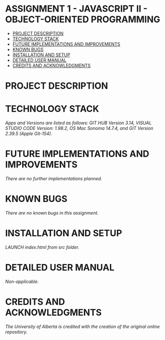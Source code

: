 # ASSIGNMENT 1 - JAVASCRIPT II - OBJECT-ORIENTED PROGRAMMING

- [PROJECT DESCRIPTION](#project-description)
- [TECHNOLOGY STACK](#technology-stack)
- [FUTURE IMPLEMENTATIONS AND IMPROVEMENTS](#future-implementations-and-improvements)
- [KNOWN BUGS](#known-bugs)
- [INSTALLATION AND SETUP](#installation-and-setup)
- [DETAILED USER MANUAL](#detailed-user-manual)
- [CREDITS AND ACKNOWLEDGMENTS](#credits-and-acknowledgments)

# PROJECT DESCRIPTION


# TECHNOLOGY STACK
_Apps and Versions are listed as follows: GIT HUB Version 3.14, VISUAL STUDIO CODE Version: 1.98.2, OS Mac Sonoma 14.7.4, and GIT Version 2.39.5 (Apple Git-154)._

# FUTURE IMPLEMENTATIONS AND IMPROVEMENTS
_There are no further implementations planned._

# KNOWN BUGS
_There are no known bugs in this assignment._

# INSTALLATION AND SETUP
_LAUNCH index.html from src folder._ 

# DETAILED USER MANUAL
_Non-applicable._

# CREDITS AND ACKNOWLEDGMENTS
_The University of Alberta is credited with the creation of the original online repository._